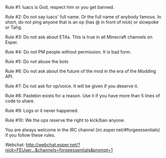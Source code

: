 Rule #1: luacs is God, respect him or you get banned.

Rule #2: Do not say luacs' full name. Or the full name of anybody famous. In short, do not ping anyone that is an op (has @ in front of nick) or slowpoke or Tahg.

Rule #3: Do not ask about ETAs. This is true in all Minecraft channels on Esper.

Rule #4: Do not PM people without permission. It is bad form.

Rule #5: Do not abuse the bots

Rule #6: Do not ask about the future of the mod in the era of the Modding API.

Rule #7: Do not ask for op/voice. It will be given if you deserve it.

Rule #8: Pastebin exists for a reason. Use it if you have more than 5 lines of code to share.

Rule #9: Logs or it never happened.

Rule #10: We the ops reserve the right to kick/ban anyone.

You are always welcome in the IRC channel (irc.esper.net/#forgeessentials) if you follow these rules.

Webchat: http://webchat.esper.net/?nick=FEUser...&channels=forgeessentials&prompt=1
